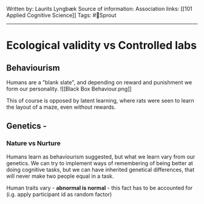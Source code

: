 Written by: Laurits Lyngbæk
Source of information: 
Association links: [[101 Applied Cognitive Science]]
Tags: #🌿Sprout 
___
# Ecological validity vs Controlled labs
## Behaviourism 
Humans are a "blank slate", and depending on reward and punishment we form our personality.
![[Black Box Behaviour.png]]

This of course is opposed by latent learning, where rats were seen to learn the layout of a maze, even without rewards.

## Genetics - 
### Nature vs Nurture
Humans learn as behaviourism suggested, but what we learn vary from our genetics.
We can try  to implement ways of remembering of being better at doing cognitive tasks, but we can have inherited genetical differences, that will never make two people equal in a task.

Human traits vary - **abnormal is normal** - this fact has to be accounted for (i.g. apply participant id as random factor)


